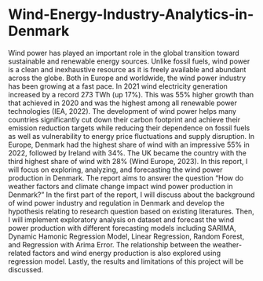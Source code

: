 # Wind-Energy-Industry-Analytics-in-Denmark
Wind power has played an important role in the global transition toward sustainable and renewable energy
sources. Unlike fossil fuels, wind power is a clean and inexhaustive resource as it is freely available and
abundant across the globe. Both in Europe and worldwide, the wind power industry has been growing
at a fast pace. In 2021 wind electricity generation increased by a record 273 TWh (up 17%). This was
55% higher growth than that achieved in 2020 and was the highest among all renewable power technologies
(IEA, 2022). The development of wind power helps many countries significantly cut down their carbon
footprint and achieve their emission reduction targets while reducing their dependence on fossil fuels as well
as vulnerability to energy price fluctuations and supply disruption. In Europe, Denmark had the highest
share of wind with an impressive 55% in 2022, followed by Ireland with 34%. The UK became the country
with the third highest share of wind with 28% (Wind Europe, 2023). In this report, I will focus on exploring,
analyzing, and forecasting the wind power production in Denmark. The report aims to answer the question
“How do weather factors and climate change impact wind power production in Denmark?”
In the first part of the report, I will discuss about the background of wind power industry and regulation
in Denmark and develop the hypothesis relating to research question based on existing literatures. Then,
I will implement exploratory analysis on dataset and forecast the wind power production with different
forecasting models including SARIMA, Dynamic Hamonic Regression Model, Linear Regression, Random
Forest, and Regression with Arima Error. The relationship between the weather-related factors and wind
energy production is also explored using regression model. Lastly, the results and limitations of this project
will be discussed.
